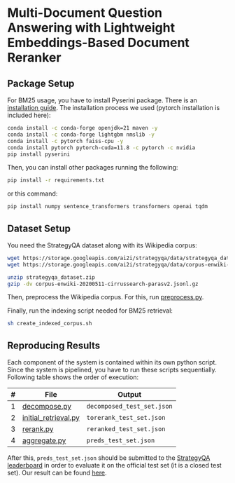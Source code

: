 # Multi-Document Question Answering with Lightweight Embeddings-Based Document Reranker

## Package Setup

For BM25 usage, you have to install Pyserini package. There is an [installation guide](https://github.com/castorini/pyserini/blob/master/docs/installation.md). The installation process we used (pytorch installation is included here):

```bash
conda install -c conda-forge openjdk=21 maven -y
conda install -c conda-forge lightgbm nmslib -y
conda install -c pytorch faiss-cpu -y
conda install pytorch pytorch-cuda=11.8 -c pytorch -c nvidia
pip install pyserini
```

Then, you can install other packages running the following:

```bash
pip install -r requirements.txt
```

or this command:

```bash
pip install numpy sentence_transformers transformers openai tqdm
```

## Dataset Setup

You need the StrategyQA dataset along with its Wikipedia corpus:

```bash
wget https://storage.googleapis.com/ai2i/strategyqa/data/strategyqa_dataset.zip
wget https://storage.googleapis.com/ai2i/strategyqa/data/corpus-enwiki-20200511-cirrussearch-parasv2.jsonl.gz

unzip strategyqa_dataset.zip
gzip -dv corpus-enwiki-20200511-cirrussearch-parasv2.jsonl.gz
```

Then, preprocess the Wikipedia corpus. For this, run [preprocess.py](https://github.com/nurmybtw/lightweight-mdqa/blob/main/preprocess.py).

Finally, run the indexing script needed for BM25 retrieval:

```bash
sh create_indexed_corpus.sh
```

## Reproducing Results

Each component of the system is contained within its own python script. Since the system is pipelined, you have to run these scripts sequentially. Following table shows the order of execution:

| #   | File                                                                                                | Output                     |
| --- | --------------------------------------------------------------------------------------------------- | -------------------------- |
| 1   | [decompose.py](https://github.com/nurmybtw/lightweight-mdqa/blob/main/decompose.py)                 | `decomposed_test_set.json` |
| 2   | [initial_retrieval.py](https://github.com/nurmybtw/lightweight-mdqa/blob/main/initial_retrieval.py) | `torerank_test_set.json`   |
| 3   | [rerank.py](https://github.com/nurmybtw/lightweight-mdqa/blob/main/rerank.py)                       | `reranked_test_set.json`   |
| 4   | [aggregate.py](https://github.com/nurmybtw/lightweight-mdqa/blob/main/aggregate.py)                 | `preds_test_set.json`      |

After this, `preds_test_set.json` should be submitted to the [StrategyQA leaderboard](https://leaderboard.allenai.org/strategyqa/submissions/public) in order to evaluate it on the official test set (it is a closed test set). Our result can be found [here](https://leaderboard.allenai.org/strategyqa/submission/cp8ambmq4uo7qe4e976g).
